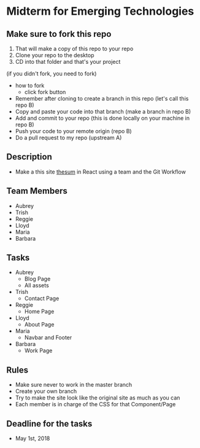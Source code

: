# Midterm for Emerging Technologies

## Make sure to fork this repo
1. That will make a copy of this repo to your repo
2. Clone your repo to the desktop
3. CD into that folder and that's your project

(if you didn't fork, you need to fork)
* how to fork
  - click fork button
* Remember after cloning to create a branch in this repo (let's call this repo B)
* Copy and paste your code into that branch (make a branch in repo B)
* Add and commit to your repo (this is done locally on your machine in repo B)
* Push your code to your remote origin (repo B)
* Do a pull request to my repo (upstream A)

## Description
* Make a this site [thesum](http://thesum.ca/) in React using a team and the Git Workflow

## Team Members
* Aubrey
* Trish
* Reggie
* Lloyd
* Maria
* Barbara

## Tasks
* Aubrey
  * Blog Page
  * All assets
* Trish
  * Contact Page
* Reggie
  * Home Page
* Lloyd
  * About Page
* Maria
  * Navbar and Footer
* Barbara
  * Work Page

## Rules
* Make sure never to work in the master branch
* Create your own branch
* Try to make the site look like the original site as much as you can
* Each member is in charge of the CSS for that Component/Page

## Deadline for the tasks
* May 1st, 2018